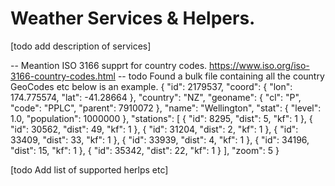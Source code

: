# Weather Services & Helpers. 
[todo add description of services]


-- Meantion ISO 3166 supprt for country codes. https://www.iso.org/iso-3166-country-codes.html
-- todo Found a bulk file containing all the country GeoCodes etc below is an example.
{
    "id": 2179537,
    "coord": {
        "lon": 174.775574,
        "lat": -41.28664
    },
    "country": "NZ",
    "geoname": {
        "cl": "P",
        "code": "PPLC",
        "parent": 7910072
    },
    "name": "Wellington",
    "stat": {
        "level": 1.0,
        "population": 1000000
    },
    "stations": [
        {
        "id": 8295,
        "dist": 5,
        "kf": 1
        },
        {
        "id": 30562,
        "dist": 49,
        "kf": 1
        },
        {
        "id": 31204,
        "dist": 2,
        "kf": 1
        },
        {
        "id": 33409,
        "dist": 33,
        "kf": 1
        },
        {
        "id": 33939,
        "dist": 4,
        "kf": 1
        },
        {
        "id": 34196,
        "dist": 15,
        "kf": 1
        },
        {
        "id": 35342,
        "dist": 22,
        "kf": 1
        }
    ],
    "zoom": 5
}

[todo Add list of supported herlps etc]